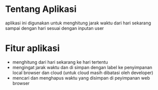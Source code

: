 # Tentang Aplikasi
aplikasi ini digunakan untuk menghitung jarak waktu dari hari sekarang sampai dengan hari sesuai dengan inputan user

# Fitur aplikasi
- menghitung dari hari sekarang ke hari tertentu
- mengingat jarak waktu dan di simpan dengan label ke penyimpanan local browser dan cloud (untuk cloud masih dibatasi oleh developer)
- mencari dan menghapus waktu yang disimpan di peyimpanan web browser
